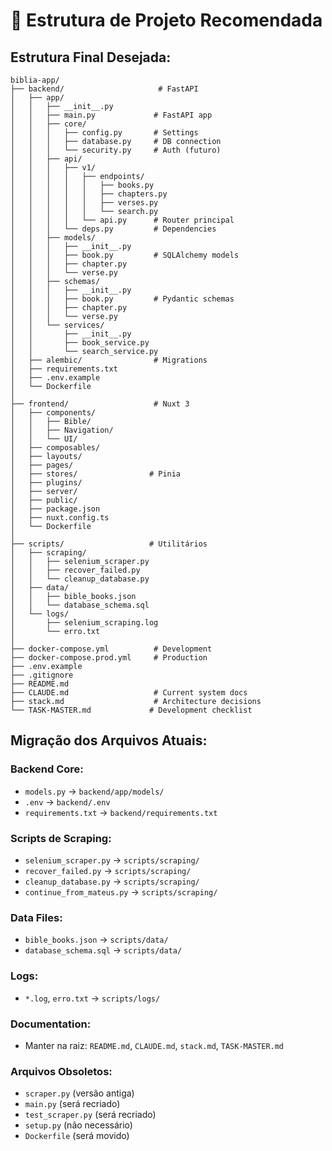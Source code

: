 # 📁 Estrutura de Projeto Recomendada

## Estrutura Final Desejada:
```
biblia-app/
├── backend/                     # FastAPI
│   ├── app/
│   │   ├── __init__.py
│   │   ├── main.py             # FastAPI app
│   │   ├── core/
│   │   │   ├── config.py       # Settings
│   │   │   ├── database.py     # DB connection
│   │   │   └── security.py     # Auth (futuro)
│   │   ├── api/
│   │   │   ├── v1/
│   │   │   │   ├── endpoints/
│   │   │   │   │   ├── books.py
│   │   │   │   │   ├── chapters.py
│   │   │   │   │   ├── verses.py
│   │   │   │   │   └── search.py
│   │   │   │   └── api.py      # Router principal
│   │   │   └── deps.py         # Dependencies
│   │   ├── models/
│   │   │   ├── __init__.py
│   │   │   ├── book.py         # SQLAlchemy models
│   │   │   ├── chapter.py
│   │   │   └── verse.py
│   │   ├── schemas/
│   │   │   ├── __init__.py
│   │   │   ├── book.py         # Pydantic schemas
│   │   │   ├── chapter.py
│   │   │   └── verse.py
│   │   └── services/
│   │       ├── __init__.py
│   │       ├── book_service.py
│   │       └── search_service.py
│   ├── alembic/                # Migrations
│   ├── requirements.txt
│   ├── .env.example
│   └── Dockerfile
│
├── frontend/                   # Nuxt 3
│   ├── components/
│   │   ├── Bible/
│   │   ├── Navigation/
│   │   └── UI/
│   ├── composables/
│   ├── layouts/
│   ├── pages/
│   ├── stores/                # Pinia
│   ├── plugins/
│   ├── server/
│   ├── public/
│   ├── package.json
│   ├── nuxt.config.ts
│   └── Dockerfile
│
├── scripts/                   # Utilitários
│   ├── scraping/
│   │   ├── selenium_scraper.py
│   │   ├── recover_failed.py
│   │   └── cleanup_database.py
│   ├── data/
│   │   ├── bible_books.json
│   │   └── database_schema.sql
│   └── logs/
│       ├── selenium_scraping.log
│       └── erro.txt
│
├── docker-compose.yml          # Development
├── docker-compose.prod.yml     # Production
├── .env.example
├── .gitignore
├── README.md
├── CLAUDE.md                   # Current system docs
├── stack.md                    # Architecture decisions
└── TASK-MASTER.md             # Development checklist
```

## Migração dos Arquivos Atuais:

### Backend Core:
- `models.py` → `backend/app/models/`
- `.env` → `backend/.env`
- `requirements.txt` → `backend/requirements.txt`

### Scripts de Scraping:
- `selenium_scraper.py` → `scripts/scraping/`
- `recover_failed.py` → `scripts/scraping/`
- `cleanup_database.py` → `scripts/scraping/`
- `continue_from_mateus.py` → `scripts/scraping/`

### Data Files:
- `bible_books.json` → `scripts/data/`
- `database_schema.sql` → `scripts/data/`

### Logs:
- `*.log`, `erro.txt` → `scripts/logs/`

### Documentation:
- Manter na raiz: `README.md`, `CLAUDE.md`, `stack.md`, `TASK-MASTER.md`

### Arquivos Obsoletos:
- `scraper.py` (versão antiga)
- `main.py` (será recriado)
- `test_scraper.py` (será recriado)
- `setup.py` (não necessário)
- `Dockerfile` (será movido)